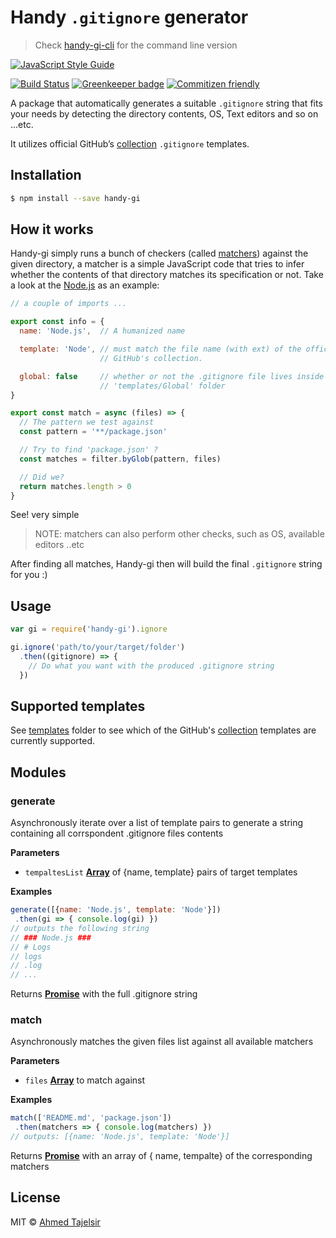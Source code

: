 # Handy `.gitignore` generator

> Check [handy-gi-cli](https://github.com/ahmed-taj/handy-gi-cli) for the command line version

[![JavaScript Style Guide](https://cdn.rawgit.com/feross/standard/master/badge.svg)](https://github.com/feross/standard)

[![Build Status](https://travis-ci.org/ahmed-taj/handy-gi.svg?branch=master)](https://travis-ci.org/ahmed-taj/handy-gi)
[![Greenkeeper badge](https://badges.greenkeeper.io/ahmed-taj/handy-gi.svg)](https://greenkeeper.io/)
[![Commitizen friendly](https://img.shields.io/badge/commitizen-friendly-brightgreen.svg)](http://commitizen.github.io/cz-cli/)

A package that automatically generates a suitable `.gitignore` string that fits your needs by detecting the directory contents, OS, Text editors and so on ...etc.

It utilizes official GitHub’s [collection] `.gitignore` templates.

## Installation

```sh
$ npm install --save handy-gi
```

## How it works

Handy-gi simply runs a bunch of checkers (called [matchers]) against the given
directory, a matcher is a simple JavaScript code that tries to infer whether
the contents of that directory matches its specification or not. Take a look at
the [Node.js][matcher] as an example:

```javascript
// a couple of imports ...

export const info = {
  name: 'Node.js',  // A humanized name

  template: 'Node', // must match the file name (with ext) of the official
                    // GitHub's collection.

  global: false     // whether or not the .gitignore file lives inside
                    // 'templates/Global' folder
}

export const match = async (files) => {
  // The pattern we test against
  const pattern = '**/package.json'

  // Try to find 'package.json' ?
  const matches = filter.byGlob(pattern, files)

  // Did we?
  return matches.length > 0
}
```

See! very simple

> NOTE: matchers can also perform other checks, such as OS, available editors
> ..etc

After finding all matches, Handy-gi then will build the final `.gitignore`
string for you :)

[matchers]: ./lib/matchers

[node.js]: http://nodejs.org

[matcher]: ./lib/matchers/node.js

## Usage

```js
var gi = require('handy-gi').ignore

gi.ignore('path/to/your/target/folder')
  .then((gitignore) => {
    // Do what you want with the produced .gitignore string
  })
```

## Supported templates

See [templates] folder to see which of the GitHub's [collection] templates are
currently supported.

[collection]: https://github.com/github/gitignore

[templates]: ./templates

## Modules

<!-- Generated by documentation.js. Update this documentation by updating the source code. -->

### generate

Asynchronously iterate over a list of template pairs to generate a string
containing all corrspondent .gitignore files contents

**Parameters**

-   `tempaltesList` **[Array](https://developer.mozilla.org/en-US/docs/Web/JavaScript/Reference/Global_Objects/Array)** of {name, template} pairs of target templates

**Examples**

```javascript
generate([{name: 'Node.js', template: 'Node'}])
 .then(gi => { console.log(gi) })
// outputs the following string
// ### Node.js ###
// # Logs
// logs
// .log
// ...
```

Returns **[Promise](https://developer.mozilla.org/en-US/docs/Web/JavaScript/Reference/Global_Objects/Promise)** with the full .gitignore string

### match

Asynchronously matches the given files list against all available matchers

**Parameters**

-   `files` **[Array](https://developer.mozilla.org/en-US/docs/Web/JavaScript/Reference/Global_Objects/Array)** to match against

**Examples**

```javascript
match(['README.md', 'package.json'])
 .then(matchers => { console.log(matchers) })
// outputs: [{name: 'Node.js', template: 'Node'}]
```

Returns **[Promise](https://developer.mozilla.org/en-US/docs/Web/JavaScript/Reference/Global_Objects/Promise)** with an array of { name, tempalte} of the
                        corresponding matchers

## License

MIT © [Ahmed Tajelsir](https://github.com/ahmed-taj)
